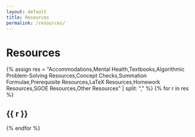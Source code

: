 ```yaml
---
layout: default
title: Resources
permalink: /resources/
---
```


# Resources

{% assign res = "Accommodations,Mental Health,Textbooks,Algorithmic Problem-Solving Resources,Concept Checks,Summation Formulae,Prerequisite Resources,LaTeX Resources,Homework Resources,SGOE Resources,Other Resources" | split: "," %}
{% for r in res %}
<div class="panel resource-panel">
  <h2>{{ r }}</h2>
  <!-- Add links/text here -->
</div>
{% endfor %}
